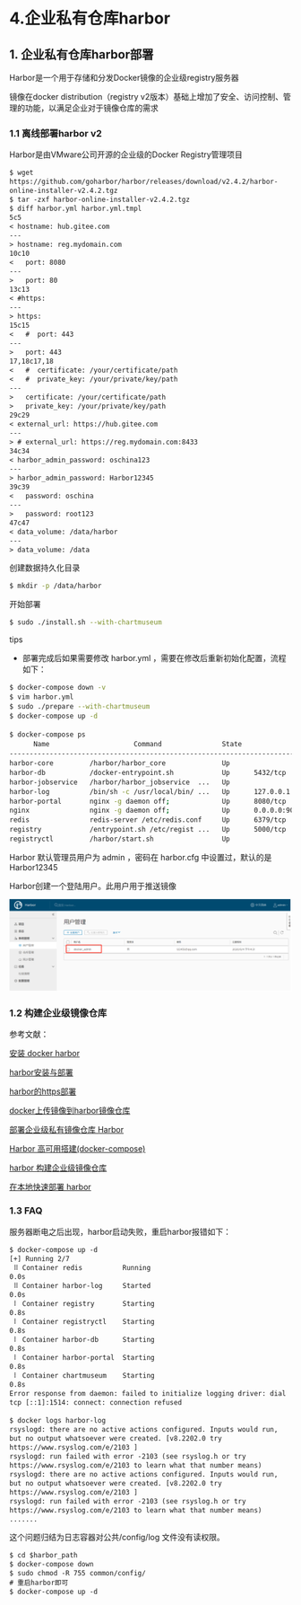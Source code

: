 # 4.企业私有仓库harbor


## 1. 企业私有仓库harbor部署

Harbor是一个用于存储和分发Docker镜像的企业级registry服务器

镜像在docker distribution（registry v2版本）基础上增加了安全、访问控制、管理的功能，以满足企业对于镜像仓库的需求




### 1.1 离线部署harbor v2

Harbor是由VMware公司开源的企业级的Docker Registry管理项目
```shell
$ wget https://github.com/goharbor/harbor/releases/download/v2.4.2/harbor-online-installer-v2.4.2.tgz
$ tar -zxf harbor-online-installer-v2.4.2.tgz
$ diff harbor.yml harbor.yml.tmpl
5c5
< hostname: hub.gitee.com
---
> hostname: reg.mydomain.com
10c10
<   port: 8080
---
>   port: 80
13c13
< #https:
---
> https:
15c15
<   #  port: 443
---
>   port: 443
17,18c17,18
<   #  certificate: /your/certificate/path
<   #  private_key: /your/private/key/path
---
>   certificate: /your/certificate/path
>   private_key: /your/private/key/path
29c29
< external_url: https://hub.gitee.com
---
> # external_url: https://reg.mydomain.com:8433
34c34
< harbor_admin_password: oschina123
---
> harbor_admin_password: Harbor12345
39c39
<   password: oschina
---
>   password: root123
47c47
< data_volume: /data/harbor
---
> data_volume: /data
```


创建数据持久化目录
```sh
$ mkdir -p /data/harbor
```

开始部署
```sh
$ sudo ./install.sh --with-chartmuseum
```




tips

- 部署完成后如果需要修改 harbor.yml ，需要在修改后重新初始化配置，流程如下：

```sh
$ docker-compose down -v
$ vim harbor.yml
$ sudo ./prepare --with-chartmuseum
$ docker-compose up -d

$ docker-compose ps
      Name                     Command               State             Ports          
--------------------------------------------------------------------------------------
harbor-core         /harbor/harbor_core              Up                               
harbor-db           /docker-entrypoint.sh            Up      5432/tcp                 
harbor-jobservice   /harbor/harbor_jobservice  ...   Up                               
harbor-log          /bin/sh -c /usr/local/bin/ ...   Up      127.0.0.1:1514->10514/tcp
harbor-portal       nginx -g daemon off;             Up      8080/tcp                 
nginx               nginx -g daemon off;             Up      0.0.0.0:9090->8080/tcp   
redis               redis-server /etc/redis.conf     Up      6379/tcp                 
registry            /entrypoint.sh /etc/regist ...   Up      5000/tcp                 
registryctl         /harbor/start.sh                 Up      
```





Harbor 默认管理员用户为 admin ，密码在 harbor.cfg 中设置过，默认的是Harbor12345

Harbor创建一个登陆用户。此用户用于推送镜像

![](https://raw.githubusercontent.com/hujianli94/Picgo-atlas/main/img/20230412161643.png)









### 1.2 构建企业级镜像仓库

参考文献：

[安装 docker harbor](https://jueee.github.io/docker-doc/install-docker-harbor.html)

[harbor安装与部署](https://www.cnblogs.com/scajy/p/13846721.html)

[harbor的https部署](https://www.cnblogs.com/scajy/p/13846750.html)

[docker上传镜像到harbor镜像仓库](https://www.cnblogs.com/scajy/p/13846763.html)

[部署企业级私有镜像仓库 Harbor](https://huangzhongde.cn/istio/Chapter4/Chapter4-2.html)

[Harbor 高可用搭建(docker-compose)](https://clay-wangzhi.com/cloudnative/kubernetes/app-install-config/docker-harbor-ha.html)

[harbor 构建企业级镜像仓库](https://www.cnblogs.com/superlinux/p/15120502.html)

[在本地快速部署 harbor](https://e.gitee.com/oschina/repos/autom-studio/simple-harbor)




### 1.3 FAQ

服务器断电之后出现，harbor启动失败，重启harbor报错如下：

```shell
$ docker-compose up -d
[+] Running 2/7
 ⠿ Container redis          Running                                                                                                                                                                                                       0.0s
 ⠿ Container harbor-log     Started                                                                                                                                                                                                       0.0s
 ⠇ Container registry       Starting                                                                                                                                                                                                      0.8s
 ⠇ Container registryctl    Starting                                                                                                                                                                                                      0.8s
 ⠇ Container harbor-db      Starting                                                                                                                                                                                                      0.8s
 ⠇ Container harbor-portal  Starting                                                                                                                                                                                                      0.8s
 ⠇ Container chartmuseum    Starting                                                                                                                                                                                                      0.8s
Error response from daemon: failed to initialize logging driver: dial tcp [::1]:1514: connect: connection refused

$ docker logs harbor-log
rsyslogd: there are no active actions configured. Inputs would run, but no output whatsoever were created. [v8.2202.0 try https://www.rsyslog.com/e/2103 ]
rsyslogd: run failed with error -2103 (see rsyslog.h or try https://www.rsyslog.com/e/2103 to learn what that number means)
rsyslogd: there are no active actions configured. Inputs would run, but no output whatsoever were created. [v8.2202.0 try https://www.rsyslog.com/e/2103 ]
rsyslogd: run failed with error -2103 (see rsyslog.h or try https://www.rsyslog.com/e/2103 to learn what that number means)
.......
```

这个问题归结为日志容器对公共/config/log 文件没有读权限。

```shell
$ cd $harbor_path
$ docker-compose down 
$ sudo chmod -R 755 common/config/
# 重启harbor即可
$ docker-compose up -d
```
